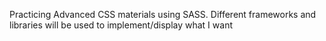 Practicing Advanced CSS materials using SASS. 
Different frameworks and libraries will be used to implement/display what I want


